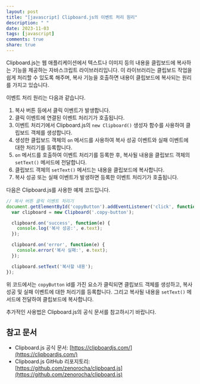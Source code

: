 ```yaml
---
layout: post
title: "[javascript] Clipboard.js의 이벤트 처리 원리"
description: " "
date: 2023-11-03
tags: [javascript]
comments: true
share: true
---
```


Clipboard.js는 웹 애플리케이션에서 텍스트나 이미지 등의 내용을 클립보드에 복사하는 기능을 제공하는 자바스크립트 라이브러리입니다. 이 라이브러리는 클립보드 작업을 쉽게 처리할 수 있도록 해주며, 복사 기능을 호출하면 내용이 클립보드에 복사되는 원리를 가지고 있습니다.

이벤트 처리 원리는 다음과 같습니다.

1. 복사 버튼 등에서 클릭 이벤트가 발생합니다.
2. 클릭 이벤트에 연결된 이벤트 처리기가 호출됩니다.
3. 이벤트 처리기에서 Clipboard.js의 `new Clipboard()` 생성자 함수를 사용하여 클립보드 객체를 생성합니다.
4. 생성한 클립보드 객체의 `on` 메서드를 사용하여 복사 성공 이벤트와 실패 이벤트에 대한 처리기를 등록합니다.
5. `on` 메서드를 호출하여 이벤트 처리기를 등록한 후, 복사될 내용을 클립보드 객체의 `setText()` 메서드에 전달합니다.
6. 클립보드 객체의 `setText()` 메서드는 내용을 클립보드에 복사합니다.
7. 복사 성공 또는 실패 이벤트가 발생하면 등록한 이벤트 처리기가 호출됩니다.

다음은 Clipboard.js를 사용한 예제 코드입니다.

```javascript
// 복사 버튼 클릭 이벤트 처리기
document.getElementById('copyButton').addEventListener('click', function() {
  var clipboard = new Clipboard('.copy-button');

  clipboard.on('success', function(e) {
    console.log('복사 성공:', e.text);
  });

  clipboard.on('error', function(e) {
    console.error('복사 실패:', e.text);
  });

  clipboard.setText('복사할 내용');
});
```

위 코드에서는 `copyButton` id를 가진 요소가 클릭되면 클립보드 객체를 생성하고, 복사 성공 및 실패 이벤트에 대한 처리기를 등록합니다. 그리고 복사될 내용을 `setText()` 메서드에 전달하여 클립보드에 복사합니다.

추가적인 사용법은 Clipboard.js의 공식 문서를 참고하시기 바랍니다.

## 참고 문서
- Clipboard.js 공식 문서: [https://clipboardjs.com/](https://clipboardjs.com/)
- Clipboard.js GitHub 리포지토리: [https://github.com/zenorocha/clipboard.js](https://github.com/zenorocha/clipboard.js)